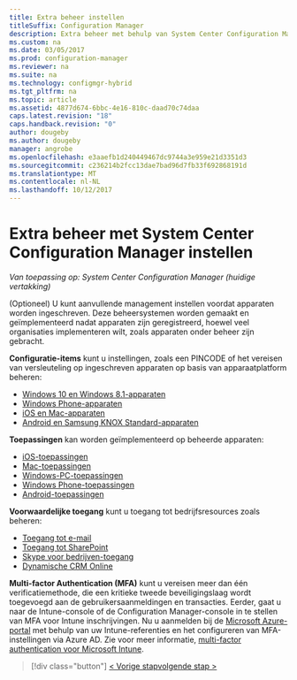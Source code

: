 ```yaml
---
title: Extra beheer instellen
titleSuffix: Configuration Manager
description: Extra beheer met behulp van System Center Configuration Manager instellen.
ms.custom: na
ms.date: 03/05/2017
ms.prod: configuration-manager
ms.reviewer: na
ms.suite: na
ms.technology: configmgr-hybrid
ms.tgt_pltfrm: na
ms.topic: article
ms.assetid: 4877d674-6bbc-4e16-810c-daad70c74daa
caps.latest.revision: "18"
caps.handback.revision: "0"
author: dougeby
ms.author: dougeby
manager: angrobe
ms.openlocfilehash: e3aaefb1d240449467dc9744a3e959e21d3351d3
ms.sourcegitcommit: c236214b2fcc13dae7bad96d7fb33f692868191d
ms.translationtype: MT
ms.contentlocale: nl-NL
ms.lasthandoff: 10/12/2017
---
```

# <a name="set-up-additional-management-with-system-center-configuration-manager"></a>Extra beheer met System Center Configuration Manager instellen

*Van toepassing op: System Center Configuration Manager (huidige vertakking)*

(Optioneel) U kunt aanvullende management instellen voordat apparaten worden ingeschreven. Deze beheersystemen worden gemaakt en geïmplementeerd nadat apparaten zijn geregistreerd, hoewel veel organisaties implementeren wilt, zoals apparaten onder beheer zijn gebracht.

**Configuratie-items** kunt u instellingen, zoals een PINCODE of het vereisen van versleuteling op ingeschreven apparaten op basis van apparaatplatform beheren:
- [Windows 10 en Windows 8.1-apparaten](create-configuration-items-for-windows-8.1-and-windows-10-devices-managed-without-the-client.md)
- [Windows Phone-apparaten](create-configuration-items-for-windows-phone-devices-managed-without-the-client.md)
- [iOS en Mac-apparaten](create-configuration-items-for-ios-and-mac-os-x-devices-managed-without-the-client.md)
- [Android en Samsung KNOX Standard-apparaten](create-configuration-items-for-android-and-samsung-knox-devices-managed-without-the-client.md)

**Toepassingen** kan worden geïmplementeerd op beheerde apparaten:
- [iOS-toepassingen](creating-ios-applications.md)
- [Mac-toepassingen](../../apps/get-started/creating-mac-computer-applications.md)
- [Windows-PC-toepassingen](../../apps/get-started/creating-windows-applications.md)
- [Windows Phone-toepassingen](creating-windows-phone-applications.md)
- [Android-toepassingen](creating-android-applications.md)

**Voorwaardelijke toegang** kunt u toegang tot bedrijfsresources zoals beheren:  
- [Toegang tot e-mail](manage-email-access.md)
- [Toegang tot SharePoint](manage-sharepoint-online-access.md)
- [Skype voor bedrijven-toegang](manage-skype-for-business-online-access.md)
- [Dynamische CRM Online](manage-dynamics-crm-online-access.md)

**Multi-factor Authentication (MFA)** kunt u vereisen meer dan één verificatiemethode, die een kritieke tweede beveiligingslaag wordt toegevoegd aan de gebruikersaanmeldingen en transacties.
Eerder, gaat u naar de Intune-console of de Configuration Manager-console in te stellen van MFA voor Intune inschrijvingen. Nu u aanmelden bij de [Microsoft Azure-portal](https://manage.windowsazure.com) met behulp van uw Intune-referenties en het configureren van MFA-instellingen via Azure AD. Zie voor meer informatie, [multi-factor authentication voor Microsoft Intune](https://aka.ms/mfa_ad).

> [!div class="button"]
[< Vorige stap](enable-platform-enrollment.md)[volgende stap >  ](verify-mdm-configuration.md)
